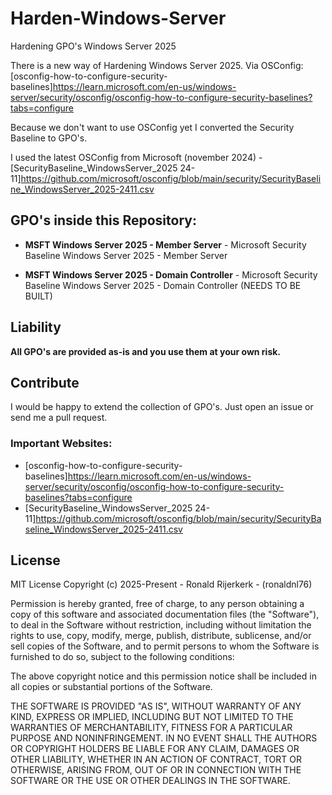 # Harden-Windows-Server
Hardening GPO's Windows Server 2025

There is a new way of Hardening Windows Server 2025. Via OSConfig: [osconfig-how-to-configure-security-baselines]https://learn.microsoft.com/en-us/windows-server/security/osconfig/osconfig-how-to-configure-security-baselines?tabs=configure

Because we don't want to use OSConfig yet I converted the Security Baseline to GPO's.

I used the latest OSConfig from Microsoft (november 2024) - [SecurityBaseline_WindowsServer_2025 24-11]https://github.com/microsoft/osconfig/blob/main/security/SecurityBaseline_WindowsServer_2025-2411.csv

## GPO's inside this Repository:
- **MSFT Windows Server 2025 - Member Server** - Microsoft Security Baseline Windows Server 2025 - Member Server

- **MSFT Windows Server 2025 - Domain Controller** - Microsoft Security Baseline Windows Server 2025 - Domain Controller (NEEDS TO BE BUILT)


## Liability

**All GPO's are provided as-is and you use them at your own risk.**

## Contribute

I would be happy to extend the collection of GPO's. Just open an issue or
send me a pull request.

### Important Websites:
- [osconfig-how-to-configure-security-baselines]https://learn.microsoft.com/en-us/windows-server/security/osconfig/osconfig-how-to-configure-security-baselines?tabs=configure
- [SecurityBaseline_WindowsServer_2025 24-11]https://github.com/microsoft/osconfig/blob/main/security/SecurityBaseline_WindowsServer_2025-2411.csv

## License

  MIT License
  Copyright (c) 2025-Present - Ronald Rijerkerk - (ronaldnl76)

  Permission is hereby granted, free of charge, to any person obtaining a copy
  of this software and associated documentation files (the "Software"), to deal
  in the Software without restriction, including without limitation the rights
  to use, copy, modify, merge, publish, distribute, sublicense, and/or sell
  copies of the Software, and to permit persons to whom the Software is
  furnished to do so, subject to the following conditions:

  The above copyright notice and this permission notice shall be included in all
  copies or substantial portions of the Software.
  
  THE SOFTWARE IS PROVIDED "AS IS", WITHOUT WARRANTY OF ANY KIND, EXPRESS OR
  IMPLIED, INCLUDING BUT NOT LIMITED TO THE WARRANTIES OF MERCHANTABILITY,
  FITNESS FOR A PARTICULAR PURPOSE AND NONINFRINGEMENT. IN NO EVENT SHALL THE
  AUTHORS OR COPYRIGHT HOLDERS BE LIABLE FOR ANY CLAIM, DAMAGES OR OTHER
  LIABILITY, WHETHER IN AN ACTION OF CONTRACT, TORT OR OTHERWISE, ARISING FROM,
  OUT OF OR IN CONNECTION WITH THE SOFTWARE OR THE USE OR OTHER DEALINGS IN THE
  SOFTWARE.
